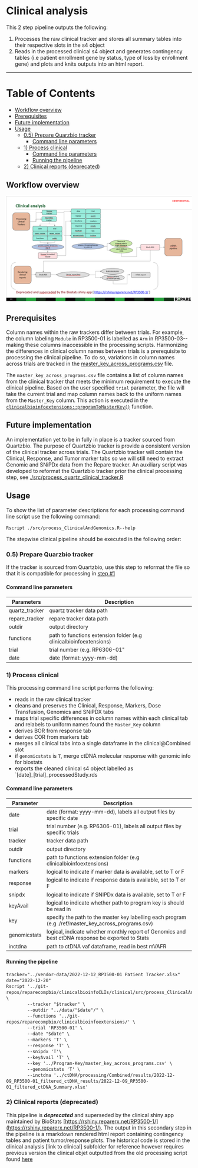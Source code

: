 # Clinical analysis

This 2 step pipeline outputs the following:

1) Processes the raw clinical tracker and stores all summary tables into their respective slots in the s4 object
2) Reads in the processed clinical s4 object and generates contingency tables (i.e patient enrollment gene by status, type of loss by enrollment gene) and plots and knits outputs into an html report.

______________________

# Table of Contents

- [Workflow overview](#workflow-overview)
- [Prerequisites](#prerequisites)
- [Future implementation](#future-implementation)
- [Usage](#usage)
  * [0.5) Prepare Quarzbio tracker](#05--prepare-quarzbio-tracker)
    + [Command line parameters](#command-line-parameters)
  * [1) Process clinical](#1--process-clinical)
    + [Command line parameters](#command-line-parameters-1)
    + [Running the pipeline](#running-the-pipeline)
  * [2) Clinical reports (deprecated)](#2--clinical-reports--deprecated-)


## Workflow overview

![](../workflows/clinical.PNG?raw=true)

## Prerequisites

Column names within the raw trackers differ between trials. For example, the column labeling `Module` in RP3500-01 is labelled as `Arm` in RP3500-03--making these columns inaccessible in the processing scripts. Harmonizing the differences in clinical column names between trials is a prerequisite to processing the clinical pipeline. To do so, variations in column names across trials are tracked in the [master_key_across_programs.csv](ref/master_key_across_programs.csv) file. 

The `master_key_across_programs.csv` file contains a list of column names from the clinical tracker that meets the minimum requirement to execute the clinical pipeline. Based on the user specified `trial` parameter, the file will take the current trial and map column names back to the uniform names from the `Master_Key` column. This action is executed in the [`clinicalbioinfoextensions::programToMasterKey()`](https://bitbucket.org/reparecompbio/clinicalbioinfoextensions/src/master/R/utils.R) function. 

## Future implementation

An implementation yet to be in fully in place is a tracker sourced from Quartzbio. The purpose of Quartzbio tracker is provide a consistent version of the clinical tracker across trials. The Quartzbio tracker will contain the Clinical, Response, and Tumor marker tabs so we will still need to extract Genomic and SNiPDx data from the Repare tracker. An auxiliary script was developed to reformat the Quartzbio tracker prior the clinical processing step, see [./src/process_quartz_clinical_tracker.R](./src/process_quartz_clinical_tracker.R)

## Usage

To show the list of parameter descriptions for each processing command line script use the following command:
```
Rscript ./src/process_ClinicalAndGenomics.R--help
```

The stepwise clinical pipeline should be executed in the following order:

### 0.5) Prepare Quarzbio tracker

If the tracker is sourced from Quartzbio, use this step to reformat the file so that it is compatible for processing in [step #1](#1--process-clinical)

#### Command line parameters
| Parameters     | Description                                                        |
|----------------|--------------------------------------------------------------------|
| quartz_tracker | quartz tracker data path                                           |
| repare_tracker | repare tracker data path                                           |
| outdir         | output directory                                                   |
| functions      | path to functions extension folder (e.g clinicalbioinfoextensions) |
| trial          | trial number (e.g. RP6306-01"                                      |
| date           | date (format: yyyy-mm-dd)                                          |

### 1) Process clinical 

This processing command line script performs the following:

* reads in the raw clinical tracker
* cleans and preserves the Clinical, Response, Markers, Dose Transfusion, Genomics and SNiPDX tabs
* maps trial specific differences in column names within each clinical tab and relabels to uniform names found the `Master_Key` column 
* derives BOR from response tab
* derives COR from markers tab
* merges all clinical tabs into a single dataframe in the clinical@Combined slot
* if `genomicstats` is `T`, merge ctDNA molecular response with genomic info for biostats
* exports the cleaned clinical s4 object labelled as `[date]_[trial]_processedStudy.rds

#### Command line parameters

| Parameter    | Description                                                                                          |
|--------------|------------------------------------------------------------------------------------------------------|
| date         | date (format: yyyy-mm-dd), labels all output files by specific date                                  |
| trial        | trial number (e.g. RP6306-01), labels all output files by specific trials                            |
| tracker      | tracker data path                                                                                    |
| outdir       | output directory                                                                                     |
| functions    | path to functions extension folder (e.g clinicalbioinfoextensions)                                   |
| markers      | logical to indicate if marker data is available, set to T or F                                       |
| response     | logical to indicate if response data is available, set to T or F                                     |
| snipdx       | logical to indicate if SNIPDx data is available, set to T or F                                       |
| keyAvail     | logical to indicate whether path to program key is should be read in                                 |
| key          | specify the path to the master key labelling each program (e.g ./ref/master_key_across_programs.csv) |
| genomicstats | logical, indicate whether monthly report of Genomics and best ctDNA response be exported to Stats    |
| inctdna      | path to ctDNA vaf dataframe, read in best mVAFR                                                      |

#### Running the pipeline

```
tracker="../vendor-data/2022-12-12_RP3500-01 Patient Tracker.xlsx"
date="2022-12-20"
Rscript '../git-repos/reparecompbio/clinicalbioinfoCLIs/clinical/src/process_ClinicalAndGenomics_v1.0.1.R' \
		--tracker "$tracker" \
		--outdir "../data/"$date"/" \
		--functions '../git-repos/reparecompbio/clinicalbioinfoextensions/' \
		--trial 'RP3500-01' \
		--date "$date" \
		--markers 'T' \
		--response 'T' \
		--snipdx 'T'\
		--keyAvail 'T' \
		--key '../Program-Key/master_key_across_programs.csv' \
		--genomicstats 'T' \
		--inctdna '../ctDNA/processing/Combined/results/2022-12-09_RP3500-01_filtered_ctDNA_results/2022-12-09_RP3500-01_filtered_ctDNA_Summary.xlsx'

```
### 2) Clinical reports (deprecated)

This pipeline is ***deprecated*** and superseded by the clinical shiny app maintained by BioStats [https://rshiny.reparerx.net/RP3500-1/](https://rshiny.reparerx.net/RP3500-1/). The output in this secondary step in the pipeline is a rmarkdown rendered html report containing contingency tables and patient tumor/response plots. The historical  code is stored in the clinical analysis [link to clinical] subfolder for reference however requires previous version the clinical objet outputted from the old processing script found [here](./src/processing_clinical_v1.0.4.R) 



